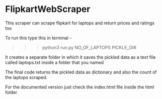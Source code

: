 # FlipkartWebScraper
This scraper can scrape flipkart for laptops and return prices and ratings too

To run this type this in terminal -

>>>python3 run.py NO_OF_LAPTOPS PICKLE_DIR


It creates a separate folder in which it saves the pickled data as a text file called laptops.txt inside a folder that you named

The final code returns the pickled data as dictionary and also the count of the laptops scraped.

For the documented version just check the index.html file inside the html folder
